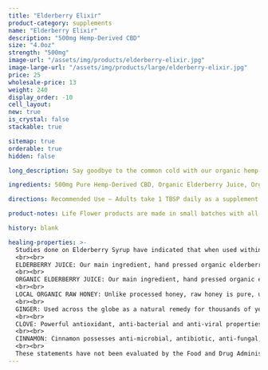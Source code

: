 ```yaml
---
title: "Elderberry Elixir"
product-category: supplements
name: "Elderberry Elixir"
description: "500mg Hemp-Derived CBD"
size: "4.0oz"
strength: "500mg"
image-url: "/assets/img/products/elderberry-elixir.jpg"
image-large-url: "/assets/img/products/large/elderberry-elixir.jpg"
price: 25
wholesale-price: 13
weight: 240
display_order: -10
cell_layout:
new: true
is_crystal: false
stackable: true

sitemap: true
orderable: true
hidden: false

long_description: Say goodbye to the common cold with our organic hemp-derived CBD infused Elderberry syrup. Perfect for an everyday supplement, season change or travel time. Handcrafted with immune-boosting ingredients that work together synergistically to kick even the nastiest of colds.

ingredients: 500mg Pure Hemp-Derived CBD, Organic Elderberry Juice, Organic Raw Honey, Distilled Water, Organic Ginger Root, Organic Cinnamon Powder.

directions: Recommended Use – Adults take 1 TBSP daily as a supplement. Children under 14 take 1 TSP daily as a supplement. If sick with a cold, dose every 3 hours until symptoms subside.

product-notes: Life Flower products are made in small batches with all-natural and boutique ingredients. Orders are processed and shipped in 7-10 business days.

history: blank

healing-properties: >-
  Studies done on Elderberry Syrup have indicated that when used within the first 48 hours of flu symptoms, it has been found to reduce the duration of the flu with symptoms being relieved on an average of four days earlier.
  <br><br>  
  ELDERBERRY JUICE: Our main ingredient, hand pressed organic elderberry juice is packed with anthocyanin - the flavonoid that gives red, blue, purple and black fruits and vegetables their beautiful colors. This powerful phytonutrient has been proven to defend against cancers, diabetes and dementia, enhance heart health, support neurological/response and ward off the cold and flu.
  <br><br>
  ORGANIC ELDERBERRY JUICE: Our main ingredient, hand pressed organic elderberry juice is packed with anthocyanin - the flavonoid that gives red, blue, purple and black fruits and vegetables their beautiful colors. This powerful phytonutrient has been proven to defend against cancers, diabetes and dementia, enhance heart health, support neurological/response and ward off the cold and flu.
  <br><br>
  LOCAL ORGANIC RAW HONEY: Unlike processed honey, raw honey is pure, unfiltered, unheated and still contains its incredible healing powers and nutritional value. It can be taken as a supplement to protect the immune system, treat insomnia and seasonal allergies, provide extra energy and assist in weight loss effort.
  <br><br>
  GINGER: Used across the globe as a natural remedy for thousands of years due to its medicinal properties. Ginger can be traced back to Egyptian and Sanskrit texts on maintaining health and wellbeing. Fights fungal infections, contains antioxidants and anti-inflammatory properties that relieve painful cold symptoms.
  <br><br>
  CLOVE: Powerful antioxidant, anti-bacterial and anti-viral properties that assist the immune system in kicking viruses and unwanted bacterias. When taken as a supplement it can assist the digestive system and lower blood pressure.
  <br><br>
  CINNAMON: Cinnamon possesses anti-microbial, antibiotic, anti-fungal, anti-inflammatory and anti-viral properties making it the perfect addition to this synergistic blend.
  <br><br>
  These statements have not been evaluated by the Food and Drug Administration. These products are not intended to diagnose, treat, cure, or prevent disease.
---
```


